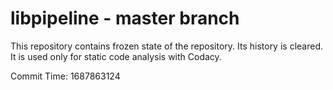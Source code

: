 # libpipeline - master branch

This repository contains frozen state of the repository.
Its history is cleared. It is used only for static code
analysis with Codacy.

Commit Time: 1687863124
